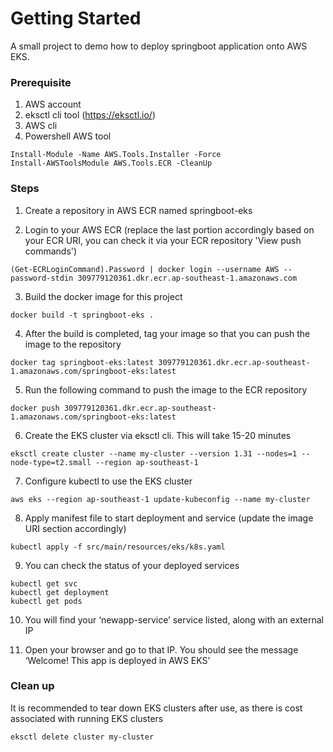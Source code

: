 # Getting Started
A small project to demo how to deploy springboot application onto AWS EKS.

### Prerequisite
1. AWS account
2. eksctl cli tool (https://eksctl.io/)
3. AWS cli
4. Powershell AWS tool
```
Install-Module -Name AWS.Tools.Installer -Force
Install-AWSToolsModule AWS.Tools.ECR -CleanUp
```

### Steps
1. Create a repository in AWS ECR named springboot-eks

2. Login to your AWS ECR (replace the last portion accordingly based on your ECR URI, you can check it via your ECR repository 'View push commands')
```
(Get-ECRLoginCommand).Password | docker login --username AWS --password-stdin 309779120361.dkr.ecr.ap-southeast-1.amazonaws.com
```

3. Build the docker image for this project
```
docker build -t springboot-eks .
```

4. After the build is completed, tag your image so that you can push the image to the repository
```
docker tag springboot-eks:latest 309779120361.dkr.ecr.ap-southeast-1.amazonaws.com/springboot-eks:latest
```

5. Run the following command to push the image to the ECR repository
```
docker push 309779120361.dkr.ecr.ap-southeast-1.amazonaws.com/springboot-eks:latest
```

6. Create the EKS cluster via eksctl cli. This will take 15-20 minutes
```
eksctl create cluster --name my-cluster --version 1.31 --nodes=1 --node-type=t2.small --region ap-southeast-1
```

7. Configure kubectl to use the EKS cluster
```
aws eks --region ap-southeast-1 update-kubeconfig --name my-cluster
```

8. Apply manifest file to start deployment and service (update the image URI section accordingly)
```
kubectl apply -f src/main/resources/eks/k8s.yaml
```

9. You can check the status of your deployed services
```
kubectl get svc
kubectl get deployment
kubectl get pods
```

10. You will find your ‘newapp-service’ service listed, along with an external IP

11. Open your browser and go to that IP. You should see the message ‘Welcome! This app is deployed in AWS EKS’

### Clean up
It is recommended to tear down EKS clusters after use, as there is cost associated with running EKS clusters
```
eksctl delete cluster my-cluster
```